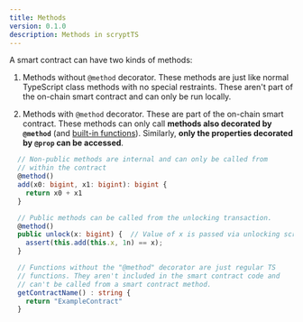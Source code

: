 ```yaml
---
title: Methods
version: 0.1.0
description: Methods in scryptTS
---
```


A smart contract can have two kinds of methods:

1. Methods without `@method` decorator. These methods are just like normal TypeScript class methods with no special restraints. These aren't part of the on-chain smart contract and can only be run locally.

2. Methods with `@method` decorator. These are part of the on-chain smart contract. These methods can only call **methods also decorated by `@method`** (and [built-in functions](builtin-functions/)). Similarly, **only the properties decorated by `@prop` can be accessed**.

```ts
  // Non-public methods are internal and can only be called from
  // within the contract
  @method()
  add(x0: bigint, x1: bigint): bigint {
    return x0 + x1
  }

  // Public methods can be called from the unlocking transaction.
  @method()
  public unlock(x: bigint) {  // Value of x is passed via unlocking script
    assert(this.add(this.x, 1n) == x);
  }

  // Functions without the "@method" decorator are just regular TS
  // functions. They aren't included in the smart contract code and
  // can't be called from a smart contract method.
  getContractName() : string {
    return "ExampleContract"
  }

```

